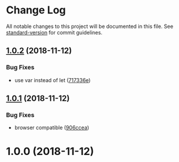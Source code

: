 # Change Log

All notable changes to this project will be documented in this file. See [standard-version](https://github.com/conventional-changelog/standard-version) for commit guidelines.

<a name="1.0.2"></a>
## [1.0.2](https://github.com/Kikobeats/human-number/compare/v1.0.1...v1.0.2) (2018-11-12)


### Bug Fixes

* use var instead of let ([717336e](https://github.com/Kikobeats/human-number/commit/717336e))



<a name="1.0.1"></a>
## [1.0.1](https://github.com/Kikobeats/human-number/compare/v1.0.0...v1.0.1) (2018-11-12)


### Bug Fixes

* browser compatible ([906ccea](https://github.com/Kikobeats/human-number/commit/906ccea))



<a name="1.0.0"></a>
# 1.0.0 (2018-11-12)
